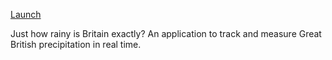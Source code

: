 [Launch](https://gbprecipitationradar.netlify.app/)

Just how rainy is Britain exactly? An application to track and measure Great British precipitation in real time.

